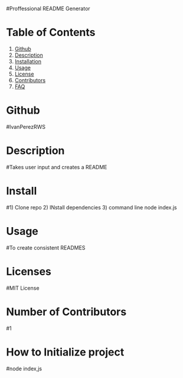 
#Proffessional README Generator
  
  # Table of Contents
  1. [Github](#Github)
  2. [Description](#Description)
  3. [Installation](#Installation)
  4. [Usage](#Usage)
  5. [License](Licesne)
  6. [Contributors](#Contributors)
  7. [FAQ](#FAQ)
  
# Github
#IvanPerezRWS

# Description
#Takes user input and creates a README

# Install
#1) Clone repo 2) INstall dependencies 3) command line node index.js

# Usage
#To create consistent READMES

# Licenses
#MIT License

# Number of Contributors
#1

# How to Initialize project
#node index,js
  